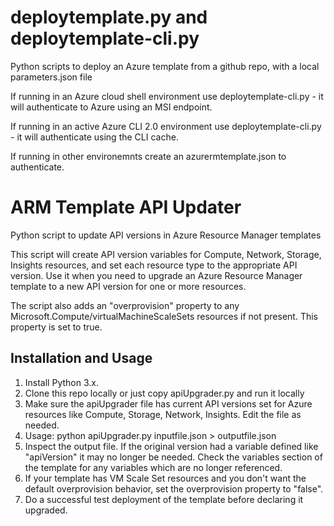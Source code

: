 # deploytemplate.py and deploytemplate-cli.py
Python scripts to deploy an Azure template from a github repo, with a local parameters.json file

If running in an Azure cloud shell environment use deploytemplate-cli.py - it will authenticate to Azure using an MSI endpoint.

If running in an active Azure CLI 2.0 environment use deploytemplate-cli.py - it will authenticate using the CLI cache.

If running in other environemnts create an azurermtemplate.json to authenticate.

# ARM Template API Updater
Python script to update API versions in Azure Resource Manager templates

This script will create API version variables for Compute, Network, Storage, Insights resources, and set each resource type to the appropriate API version. Use it when you need to upgrade an Azure Resource Manager template to a new API version for one or more resources.

The script also adds an "overprovision" property to any Microsoft.Compute/virtualMachineScaleSets resources if not present. This property is set to true.


## Installation and Usage
  1. Install Python 3.x.
  2. Clone this repo locally or just copy apiUpgrader.py and run it locally
  3. Make sure the apiUpgrader file has current API versions set for Azure resources like Compute, Storage, Network, Insights. Edit the file as needed.
  4. Usage: python apiUpgrader.py inputfile.json > outputfile.json
  5. Inspect the output file. If the original version had a variable defined like "apiVersion" it may no longer be needed. Check the variables section of the template for any variables which are no longer referenced.
  6. If your template has VM Scale Set resources and you don't want the default overprovision behavior, set the overprovision property to "false".
  7. Do a successful test deployment of the template before declaring it upgraded.


